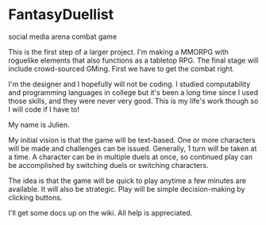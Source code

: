 # FantasyDuellist
social media arena combat game

This is the first step of a larger project. I'm making a MMORPG with roguelike elements that also functions as a tabletop RPG. The final stage will include crowd-sourced GMing. First we have to get the combat right.

I'm the designer and I hopefully will not be coding. I studied computability and programming languages in college but it's been a long time since I used those skills, and they were never very good. This is my life's work though so I will code if I have to!

My name is Julien.

My initial vision is that the game will be text-based. One or more characters will be made and challenges can be issued. Generally, 1 turn will be taken at a time. A character can be in multiple duels at once, so continued play can be accomplished by switching duels or switching characters.

The idea is that the game will be quick to play anytime a few minutes are available. It will also be strategic. Play will be simple decision-making by clicking buttons.

I'll get some docs up on the wiki. All help is appreciated.
